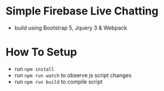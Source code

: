 # Simple Firebase Live Chatting
- build using Bootstrap 5, Jquery 3 & Webpack

# How To Setup
- run `npm install`
- run `npm run watch` to observe js script changes
- run `npm run build` to compile script
